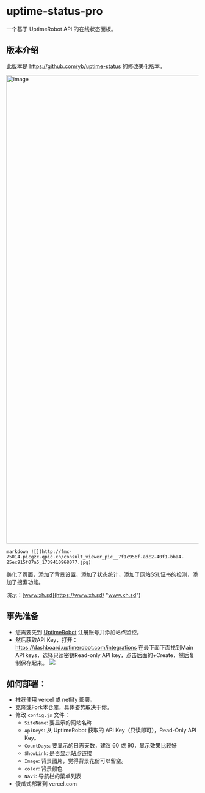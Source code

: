 # uptime-status-pro

一个基于 UptimeRobot API 的在线状态面板。

## 版本介绍

此版本是 https://github.com/yb/uptime-status 的修改美化版本。

<img width="1224" alt="image" src="http://fmc-75014.picgzc.qpic.cn/consult_viewer_pic__7f1c956f-adc2-40f1-bba4-25ec915f07a5_1739410968077.jpg">

`markdown
   ![](http://fmc-75014.picgzc.qpic.cn/consult_viewer_pic__7f1c956f-adc2-40f1-bba4-25ec915f07a5_1739410968077.jpg)
`

美化了页面，添加了背景设置，添加了状态统计，添加了网站SSL证书的检测，添加了搜索功能。

演示：[www.xh.sd](https://www.xh.sd/ "www.xh.sd")

## 事先准备

- 您需要先到 [UptimeRobot](https://uptimerobot.com/ "UptimeRobot") 注册账号并添加站点监控。
- 然后获取API Key，打开：https://dashboard.uptimerobot.com/integrations 在最下面下面找到Main API keys，选择只读密钥Read-only API key，点击后面的+Create，然后复制保存起来。
![](https://ps.ssl.qhimg.com/t02a134917a5a897f13.jpg)

## 如何部署：

- 推荐使用 vercel 或 netlify 部署。
- 克隆或Fork本仓库，具体姿势取决于你。
- 修改 `config.js` 文件：
   - `SiteName`: 要显示的网站名称
   - `ApiKeys`: 从 UptimeRobot 获取的 API Key（只读即可），Read-Only API Key。
   - `CountDays`: 要显示的日志天数，建议 60 或 90，显示效果比较好
   - `ShowLink`: 是否显示站点链接
   - `Image`: 背景图片，觉得背景花俏可以留空。
   - `color`: 背景颜色
   - `Navi`: 导航栏的菜单列表
- 傻瓜式部署到 vercel.com